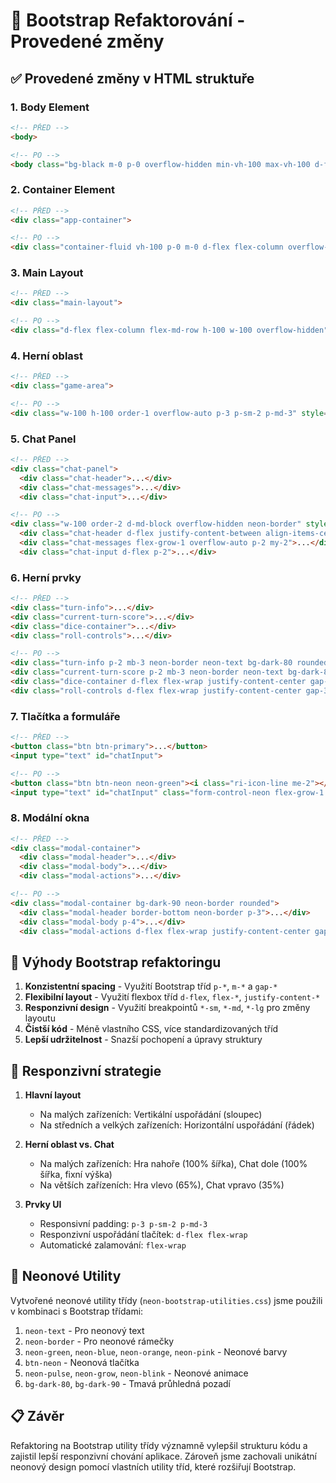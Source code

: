 # 🎲 Bootstrap Refaktorování - Provedené změny

## ✅ Provedené změny v HTML struktuře

### 1. Body Element
```html
<!-- PŘED -->
<body>

<!-- PO -->
<body class="bg-black m-0 p-0 overflow-hidden min-vh-100 max-vh-100 d-flex justify-content-center align-items-center">
```

### 2. Container Element
```html
<!-- PŘED -->
<div class="app-container">

<!-- PO -->
<div class="container-fluid vh-100 p-0 m-0 d-flex flex-column overflow-hidden bg-dark-80 neon-border">
```

### 3. Main Layout
```html
<!-- PŘED -->
<div class="main-layout">

<!-- PO -->
<div class="d-flex flex-column flex-md-row h-100 w-100 overflow-hidden">
```

### 4. Herní oblast
```html
<!-- PŘED -->
<div class="game-area">

<!-- PO -->
<div class="w-100 h-100 order-1 overflow-auto p-3 p-sm-2 p-md-3" style="flex: 0 0 65%; max-width: 65%;">
```

### 5. Chat Panel
```html
<!-- PŘED -->
<div class="chat-panel">
  <div class="chat-header">...</div>
  <div class="chat-messages">...</div>
  <div class="chat-input">...</div>

<!-- PO -->
<div class="w-100 order-2 d-md-block overflow-hidden neon-border" style="height: 40vh; flex: 0 0 35%; max-width: 35%;">
  <div class="chat-header d-flex justify-content-between align-items-center p-2 border-bottom neon-border">...</div>
  <div class="chat-messages flex-grow-1 overflow-auto p-2 my-2">...</div>
  <div class="chat-input d-flex p-2">...</div>
```

### 6. Herní prvky
```html
<!-- PŘED -->
<div class="turn-info">...</div>
<div class="current-turn-score">...</div>
<div class="dice-container">...</div>
<div class="roll-controls">...</div>

<!-- PO -->
<div class="turn-info p-2 mb-3 neon-border neon-text bg-dark-80 rounded text-center">...</div>
<div class="current-turn-score p-2 mb-3 neon-border neon-text bg-dark-80 rounded text-center">...</div>
<div class="dice-container d-flex flex-wrap justify-content-center gap-3 my-4">...</div>
<div class="roll-controls d-flex flex-wrap justify-content-center gap-3 my-3">...</div>
```

### 7. Tlačítka a formuláře
```html
<!-- PŘED -->
<button class="btn btn-primary">...</button>
<input type="text" id="chatInput">

<!-- PO -->
<button class="btn btn-neon neon-green"><i class="ri-icon-line me-2"></i>...</button>
<input type="text" id="chatInput" class="form-control-neon flex-grow-1 me-2">
```

### 8. Modální okna
```html
<!-- PŘED -->
<div class="modal-container">
  <div class="modal-header">...</div>
  <div class="modal-body">...</div>
  <div class="modal-actions">...</div>

<!-- PO -->
<div class="modal-container bg-dark-90 neon-border rounded">
  <div class="modal-header border-bottom neon-border p-3">...</div>
  <div class="modal-body p-4">...</div>
  <div class="modal-actions d-flex flex-wrap justify-content-center gap-3 mt-3">...</div>
```

## 🚀 Výhody Bootstrap refaktoringu

1. **Konzistentní spacing** - Využití Bootstrap tříd `p-*`, `m-*` a `gap-*`
2. **Flexibilní layout** - Využití flexbox tříd `d-flex`, `flex-*`, `justify-content-*`
3. **Responzivní design** - Využití breakpointů `*-sm`, `*-md`, `*-lg` pro změny layoutu
4. **Čistší kód** - Méně vlastního CSS, více standardizovaných tříd
5. **Lepší udržitelnost** - Snazší pochopení a úpravy struktury

## 📱 Responzivní strategie

1. **Hlavní layout**
   - Na malých zařízeních: Vertikální uspořádání (sloupec)
   - Na středních a velkých zařízeních: Horizontální uspořádání (řádek)

2. **Herní oblast vs. Chat**
   - Na malých zařízeních: Hra nahoře (100% šířka), Chat dole (100% šířka, fixní výška)
   - Na větších zařízeních: Hra vlevo (65%), Chat vpravo (35%)

3. **Prvky UI**
   - Responsivní padding: `p-3 p-sm-2 p-md-3`
   - Responzivní uspořádání tlačítek: `d-flex flex-wrap`
   - Automatické zalamování: `flex-wrap`

## 🎨 Neonové Utility

Vytvořené neonové utility třídy (`neon-bootstrap-utilities.css`) jsme použili v kombinaci s Bootstrap třídami:

1. `neon-text` - Pro neonový text
2. `neon-border` - Pro neonové rámečky
3. `neon-green`, `neon-blue`, `neon-orange`, `neon-pink` - Neonové barvy
4. `btn-neon` - Neonová tlačítka
5. `neon-pulse`, `neon-grow`, `neon-blink` - Neonové animace
6. `bg-dark-80`, `bg-dark-90` - Tmavá průhledná pozadí

## 📋 Závěr

Refaktoring na Bootstrap utility třídy významně vylepšil strukturu kódu a zajistil lepší responzivní chování aplikace. Zároveň jsme zachovali unikátní neonový design pomocí vlastních utility tříd, které rozšiřují Bootstrap.
